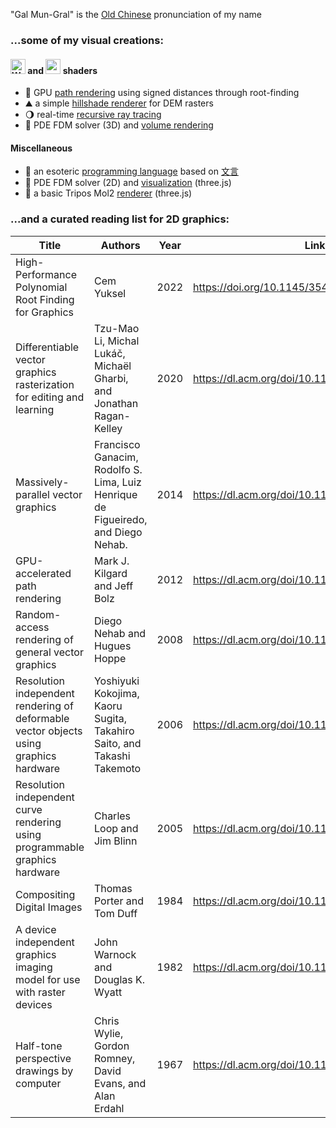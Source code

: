 "Gal Mun-Gral" is the [Old Chinese](https://en.wikipedia.org/wiki/Reconstructions_of_Old_Chinese) pronunciation of my name

### ...some of my visual creations:
#### <picture><source height="24" media="(prefers-color-scheme: dark)" srcset="https://www.w3.org/2023/02/webgpu-logos/webgpu-horizontal-responsive.svg"><source height="24" media="(prefers-color-scheme: light)" srcset="https://www.w3.org/2023/02/webgpu-logos/webgpu-horizontal.svg"><img alt="WebGPU"></picture> and <img height="24" src="https://upload.wikimedia.org/wikipedia/commons/2/25/WebGL_Logo.svg"> shaders
- 🧮 GPU [path rendering](https://galmungral.github.io/newton-vg/) using signed distances through root-finding 
- ⛰️ a simple [hillshade renderer](https://galmungral.github.io/hillshade/) for DEM rasters
- 🌖 real-time [recursive ray tracing](https://galmungral.github.io/gl-raytracer/)
- 🌊 PDE FDM solver (3D) and [volume rendering](https://galmungral.github.io/fdm-3d/)
#### Miscellaneous
- 🔣 an esoteric [programming language](https://galmungral.github.io/hanbun-lang/) based on [文言](https://en.wikipedia.org/wiki/Classical_Chinese)
- 🌊 PDE FDM solver (2D) and [visualization](https://galmungral.github.io/fdm-2d/) (three.js)
- 🧬 a basic Tripos Mol2 [renderer](https://galmungral.github.io/mol-renderer) (three.js)
<!-- - 📜 a short [article](https://galmungral.github.io/sigui/) on the first principles behind user interfaces -->

### ...and a curated reading list for 2D graphics:
| Title | Authors  | Year | Link |
|-------|---------|------|------|
| High-Performance Polynomial Root Finding for Graphics | Cem Yuksel | 2022 | https://doi.org/10.1145/3543865 |
| Differentiable vector graphics rasterization for editing and learning | Tzu-Mao Li, Michal Lukáč, Michaël Gharbi, and Jonathan Ragan-Kelley | 2020 | https://dl.acm.org/doi/10.1145/3414685.3417871 |
| Massively-parallel vector graphics | Francisco Ganacim, Rodolfo S. Lima, Luiz Henrique de Figueiredo, and Diego Nehab. | 2014 | https://dl.acm.org/doi/10.1145/2661229.2661274 |
| GPU-accelerated path rendering | Mark J. Kilgard and Jeff Bolz | 2012 | https://dl.acm.org/doi/10.1145/2366145.2366191 |
| Random-access rendering of general vector graphics | Diego Nehab and Hugues Hoppe | 2008 | https://dl.acm.org/doi/10.1145/1409060.1409088 |
| Resolution independent rendering of deformable vector objects using graphics hardware | Yoshiyuki Kokojima, Kaoru Sugita, Takahiro Saito, and Takashi Takemoto | 2006 | https://dl.acm.org/doi/10.1145/1179849.1179997 |
| Resolution independent curve rendering using programmable graphics hardware | Charles Loop and Jim Blinn | 2005 | https://dl.acm.org/doi/10.1145/1073204.1073303 |
| Compositing Digital Images | Thomas Porter and Tom Duff | 1984 | https://dl.acm.org/doi/10.1145/964965.808606 |
| A device independent graphics imaging model for use with raster devices | John Warnock and Douglas K. Wyatt | 1982 | https://dl.acm.org/doi/10.1145/800064.801297 |
| Half-tone perspective drawings by computer | Chris Wylie, Gordon Romney, David Evans, and Alan Erdahl | 1967 | https://dl.acm.org/doi/10.1145/1465611.1465619
